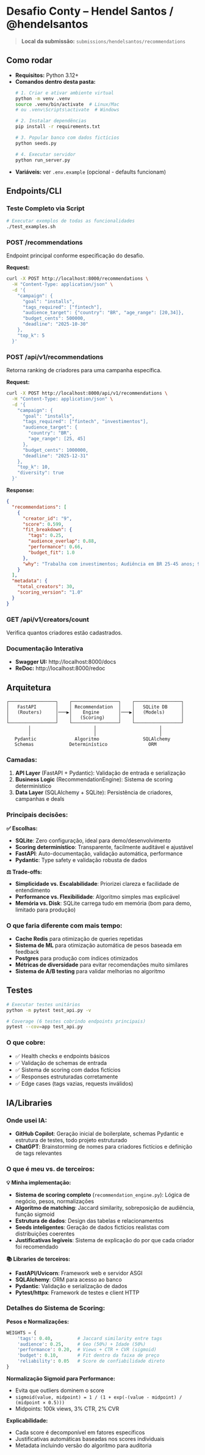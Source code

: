 # Desafio Conty – Hendel Santos / @hendelsantos

> **Local da submissão:** `submissions/hendelsantos/recommendations`

## Como rodar

- **Requisitos:** Python 3.12+ 
- **Comandos dentro desta pasta:**
  ```bash
  # 1. Criar e ativar ambiente virtual
  python -m venv .venv
  source .venv/bin/activate  # Linux/Mac
  # ou .venv\Scripts\activate  # Windows
  
  # 2. Instalar dependências
  pip install -r requirements.txt
  
  # 3. Popular banco com dados fictícios
  python seeds.py
  
  # 4. Executar servidor
  python run_server.py
  ```
- **Variáveis:** ver `.env.example` (opcional - defaults funcionam)

## Endpoints/CLI

### Teste Completo via Script
```bash
# Executar exemplos de todas as funcionalidades
./test_examples.sh
```

### POST /recommendations
Endpoint principal conforme especificação do desafio.

**Request:**
```bash
curl -X POST http://localhost:8000/recommendations \
  -H "Content-Type: application/json" \
  -d '{
    "campaign": {
      "goal": "installs",
      "tags_required": ["fintech"],
      "audience_target": {"country": "BR", "age_range": [20,34]},
      "budget_cents": 500000,
      "deadline": "2025-10-30"
    },
    "top_k": 5
  }'
```

### POST /api/v1/recommendations
Retorna ranking de criadores para uma campanha específica.

**Request:**
```bash
curl -X POST http://localhost:8000/api/v1/recommendations \
  -H "Content-Type: application/json" \
  -d '{
    "campaign": {
      "goal": "installs",
      "tags_required": ["fintech", "investimentos"],
      "audience_target": {
        "country": "BR", 
        "age_range": [25, 45]
      },
      "budget_cents": 1000000,
      "deadline": "2025-12-31"
    },
    "top_k": 10,
    "diversity": true
  }'
```

**Response:**
```json
{
  "recommendations": [
    {
      "creator_id": "9",
      "score": 0.599,
      "fit_breakdown": {
        "tags": 0.25,
        "audience_overlap": 0.88,
        "performance": 0.66,
        "budget_fit": 1.0
      },
      "why": "Trabalha com investimentos; Audiência em BR 25-45 anos; 9/10 em confiabilidade"
    }
  ],
  "metadata": {
    "total_creators": 30,
    "scoring_version": "1.0"
  }
}
```

### GET /api/v1/creators/count
Verifica quantos criadores estão cadastrados.

### Documentação Interativa
- **Swagger UI:** http://localhost:8000/docs
- **ReDoc:** http://localhost:8000/redoc

## Arquitetura

```
┌─────────────────┐    ┌─────────────────┐    ┌─────────────────┐
│   FastAPI       │    │ Recommendation  │    │   SQLite DB     │
│   (Routers)     │───▶│    Engine       │───▶│   (Models)      │
│                 │    │   (Scoring)     │    │                 │
└─────────────────┘    └─────────────────┘    └─────────────────┘
        │                       │                       │
        │                       │                       │
   Pydantic              Algoritmo                SQLAlchemy
   Schemas             Determinístico               ORM
```

### Camadas:
1. **API Layer** (FastAPI + Pydantic): Validação de entrada e serialização
2. **Business Logic** (RecommendationEngine): Sistema de scoring determinístico  
3. **Data Layer** (SQLAlchemy + SQLite): Persistência de criadores, campanhas e deals

### Principais decisões:

**✅ Escolhas:**
- **SQLite**: Zero configuração, ideal para demo/desenvolvimento
- **Scoring determinístico**: Transparente, facilmente auditável e ajustável
- **FastAPI**: Auto-documentação, validação automática, performance
- **Pydantic**: Type safety e validação robusta de dados

**⚖️ Trade-offs:**
- **Simplicidade vs. Escalabilidade**: Priorizei clareza e facilidade de entendimento
- **Performance vs. Flexibilidade**: Algoritmo simples mas explicável
- **Memória vs. Disk**: SQLite carrega tudo em memória (bom para demo, limitado para produção)

### O que faria diferente com mais tempo:
- **Cache Redis** para otimização de queries repetidas
- **Sistema de ML** para otimização automática de pesos baseada em feedback
- **Postgres** para produção com índices otimizados
- **Métricas de diversidade** para evitar recomendações muito similares
- **Sistema de A/B testing** para validar melhorias no algoritmo

## Testes

```bash
# Executar testes unitários
python -m pytest test_api.py -v

# Coverage (6 testes cobrindo endpoints principais)
pytest --cov=app test_api.py
```

### O que cobre:
- ✅ Health checks e endpoints básicos
- ✅ Validação de schemas de entrada
- ✅ Sistema de scoring com dados fictícios
- ✅ Responses estruturadas corretamente
- ✅ Edge cases (tags vazias, requests inválidos)

## IA/Libraries

### Onde usei IA:
- **GitHub Copilot**: Geração inicial de boilerplate, schemas Pydantic e estrutura de testes, todo projeto estruturado
- **ChatGPT**: Brainstorming de nomes para criadores fictícios e definição de tags relevantes

### O que é meu vs. de terceiros:

**💡 Minha implementação:**
- **Sistema de scoring completo** (`recommendation_engine.py`): Lógica de negócio, pesos, normalizações
- **Algoritmo de matching**: Jaccard similarity, sobreposição de audiência, função sigmoid
- **Estrutura de dados**: Design das tabelas e relacionamentos
- **Seeds inteligentes**: Geração de dados fictícios realistas com distribuições coerentes
- **Justificativas legíveis**: Sistema de explicação do por que cada criador foi recomendado

**📚 Libraries de terceiros:**
- **FastAPI/Uvicorn**: Framework web e servidor ASGI
- **SQLAlchemy**: ORM para acesso ao banco
- **Pydantic**: Validação e serialização de dados
- **Pytest/httpx**: Framework de testes e client HTTP

### Detalhes do Sistema de Scoring:

**Pesos e Normalizações:**
```python
WEIGHTS = {
    'tags': 0.40,         # Jaccard similarity entre tags
    'audience': 0.25,     # Geo (50%) + Idade (50%) 
    'performance': 0.20,  # Views + CTR + CVR (sigmoid)
    'budget': 0.10,       # Fit dentro da faixa de preço
    'reliability': 0.05   # Score de confiabilidade direto
}
```

**Normalização Sigmoid para Performance:**
- Evita que outliers dominem o score
- `sigmoid(value, midpoint) = 1 / (1 + exp(-(value - midpoint) / (midpoint × 0.5)))`
- Midpoints: 100k views, 3% CTR, 2% CVR

**Explicabilidade:**
- Cada score é decomponível em fatores específicos
- Justificativas automáticas baseadas nos scores individuais
- Metadata incluindo versão do algoritmo para auditoria